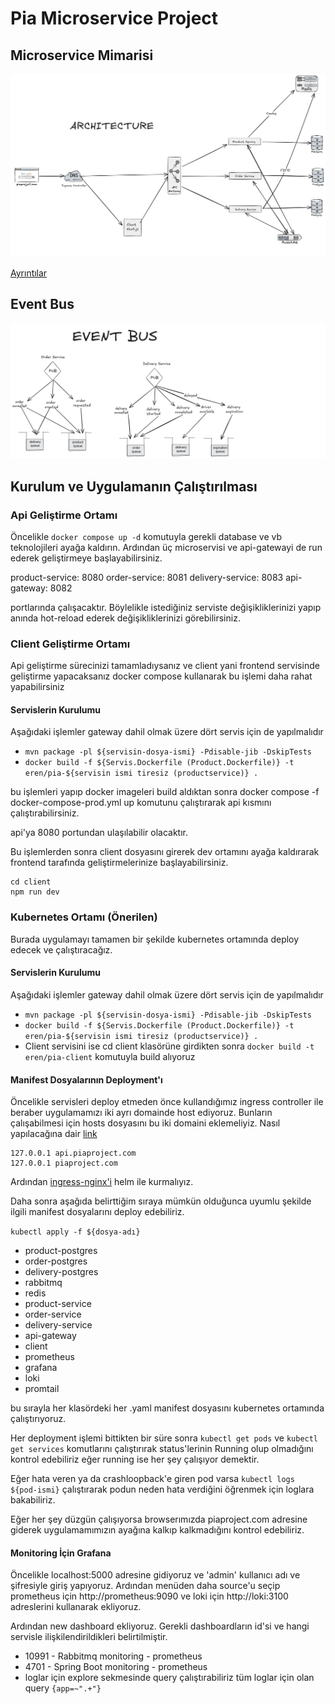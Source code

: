 # Pia Microservice Project

## Microservice Mimarisi

![Mimari](docs/images/Mimari.png)

[Ayrıntılar](https://erencelik.atlassian.net/wiki/external/Yjg2OTFmNmYxMjM2NGMyMGJkMTc1NmQ0MGViNGI2NmE)

## Event Bus

![Eventbus](docs/images/Eventbus.png)

## Kurulum ve Uygulamanın Çalıştırılması

### Api Geliştirme Ortamı

Öncelikle `docker compose up -d` komutuyla gerekli database ve vb teknolojileri ayağa kaldırın. Ardından üç microservisi ve api-gatewayi de run ederek geliştirmeye başlayabilirsiniz.

product-service: 8080
order-service: 8081
delivery-service: 8083
api-gateway: 8082

portlarında çalışacaktır. Böylelikle istediğiniz serviste değişikliklerinizi yapıp anında hot-reload ederek değişikliklerinizi görebilirsiniz.

### Client Geliştirme Ortamı

Api geliştirme sürecinizi tamamladıysanız ve client yani frontend servisinde geliştirme yapacaksanız docker compose kullanarak bu işlemi daha rahat yapabilirsiniz

#### Servislerin Kurulumu

Aşağıdaki işlemler gateway dahil olmak üzere dört servis için de yapılmalıdır

- `mvn package -pl ${servisin-dosya-ismi} -Pdisable-jib -DskipTests`
- `docker build -f ${Servis.Dockerfile (Product.Dockerfile)} -t eren/pia-${servisin ismi tiresiz (productservice)} .`

bu işlemleri yapıp docker imageleri build aldıktan sonra docker compose -f docker-compose-prod.yml up komutunu çalıştırarak api kısmını çalıştırabilirsiniz.

api'ya 8080 portundan ulaşılabilir olacaktır.

Bu işlemlerden sonra client dosyasını girerek dev ortamını ayağa kaldırarak frontend tarafında geliştirmelerinize başlayabilirsiniz.

```
cd client
npm run dev
```

### Kubernetes Ortamı (Önerilen)

Burada uygulamayı tamamen bir şekilde kubernetes ortamında deploy edecek ve çalıştıracağız.

#### Servislerin Kurulumu

Aşağıdaki işlemler gateway dahil olmak üzere dört servis için de yapılmalıdır

- `mvn package -pl ${servisin-dosya-ismi} -Pdisable-jib -DskipTests`
- `docker build -f ${Servis.Dockerfile (Product.Dockerfile)} -t eren/pia-${servisin ismi tiresiz (productservice)} .`
- Client servisini ise cd client klasörüne girdikten sonra `docker build -t eren/pia-client` komutuyla build alıyoruz

#### Manifest Dosyalarının Deployment'ı

Öncelikle servisleri deploy etmeden önce kullandığımız ingress controller ile beraber uygulamamızı iki ayrı domainde host ediyoruz. Bunların çalışabilmesi için hosts dosyasını bu iki domaini eklemeliyiz. Nasıl yapılacağına dair [link](https://www.howtogeek.com/27350/beginner-geek-how-to-edit-your-hosts-file/)

```
127.0.0.1 api.piaproject.com
127.0.0.1 piaproject.com
```

Ardından [ingress-nginx'i](https://docs.nginx.com/nginx-ingress-controller/installation/installing-nic/installation-with-helm/) helm ile kurmalıyız.

Daha sonra aşağıda belirttiğim sıraya mümkün olduğunca uyumlu şekilde ilgili manifest dosyalarını deploy edebiliriz.

`kubectl apply -f ${dosya-adı}`

- product-postgres
- order-postgres
- delivery-postgres
- rabbitmq
- redis
- product-service
- order-service
- delivery-service
- api-gateway
- client
- prometheus
- grafana
- loki
- promtail

bu sırayla her klasördeki her .yaml manifest dosyasını kubernetes ortamında çalıştırıyoruz.

Her deployment işlemi bittikten bir süre sonra `kubectl get pods` ve `kubectl get services` komutlarını çalıştırırak status'lerinin Running olup olmadığını kontrol edebiliriz eğer running ise her şey çalışıyor demektir.

Eğer hata veren ya da crashloopback'e giren pod varsa `kubectl logs ${pod-ismi}` çalıştırarak podun neden hata verdiğini öğrenmek için loglara bakabiliriz.

Eğer her şey düzgün çalışıyorsa browserımızda piaproject.com adresine giderek uygulamamımızın ayağına kalkıp kalkmadığını kontrol edebiliriz.

#### Monitoring İçin Grafana

Öncelikle localhost:5000 adresine gidiyoruz ve 'admin' kullanıcı adı ve şifresiyle giriş yapıyoruz. Ardından menüden daha source'u seçip prometheus için http://prometheus:9090 ve loki için http://loki:3100 adreslerini kullanarak ekliyoruz.

Ardından new dashboard ekliyoruz. Gerekli dashboardların id'si ve hangi servisle ilişkilendirildikleri belirtilmiştir.

- 10991 - Rabbitmq monitoring - prometheus
- 4701 - Spring Boot monitoring - prometheus
- loglar için explore sekmesinde query çalıştırabiliriz tüm loglar için olan query `{app=~".+"}`
